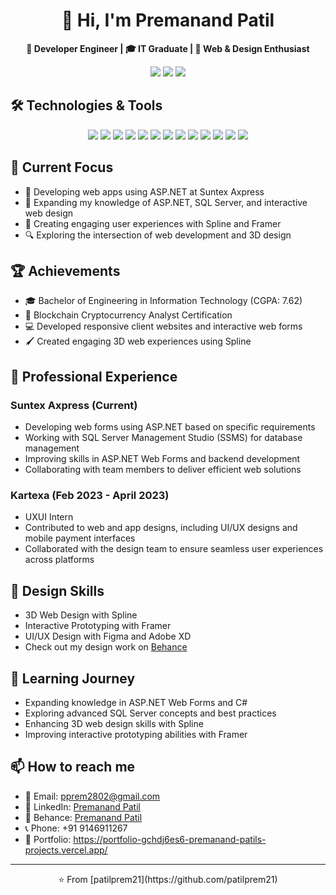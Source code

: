 <div align="center">
<!--  <img src="https://your-image-url-here.com/header-image.png" alt="Header Image" width="100%"> -->
</div>

<h1 align="center">👋 Hi, I'm Premanand Patil</h1>

<p align="center">
  <strong>💼 Developer Engineer | 🎓 IT Graduate | 🚀 Web & Design Enthusiast</strong>
</p>

<p align="center">
  <a href="https://www.linkedin.com/in/premanand-patil-945b53217/"><img src="https://img.shields.io/badge/-LinkedIn-0077B5?style=for-the-badge&logo=Linkedin&logoColor=white"/></a>
  <a href="mailto:pprem2802@gmail.com"><img src="https://img.shields.io/badge/-Email-D14836?style=for-the-badge&logo=Gmail&logoColor=white"/></a>
  <a href="https://www.behance.net/prempatil4"><img src="https://img.shields.io/badge/-Behance-1769FF?style=for-the-badge&logo=behance&logoColor=white"/></a>
</p>

<div align="center">
 <!-- <img src="https://your-image-url-here.com/divider.png" alt="Divider" width="100%">-->
</div>

## 🛠️ Technologies & Tools

<p align="center">
  <img src="https://img.shields.io/badge/-HTML5-E34F26?style=for-the-badge&logo=html5&logoColor=white"/>
  <img src="https://img.shields.io/badge/-CSS3-1572B6?style=for-the-badge&logo=css3"/>
  <img src="https://img.shields.io/badge/-JavaScript-F7DF1E?style=for-the-badge&logo=javascript&logoColor=black"/>
  <img src="https://img.shields.io/badge/-Bootstrap-563D7C?style=for-the-badge&logo=bootstrap"/>
  <img src="https://img.shields.io/badge/-SQL%20Server-CC2927?style=for-the-badge&logo=microsoft-sql-server&logoColor=white"/>
  <img src="https://img.shields.io/badge/-ASP.NET-5C2D91?style=for-the-badge&logo=.net&logoColor=white"/>
  <img src="https://img.shields.io/badge/-C%23-239120?style=for-the-badge&logo=c-sharp&logoColor=white"/>
  <img src="https://img.shields.io/badge/-Git-F05032?style=for-the-badge&logo=git&logoColor=white"/>
  <img src="https://img.shields.io/badge/-GitHub-181717?style=for-the-badge&logo=github"/>
  <img src="https://img.shields.io/badge/-Figma-F24E1E?style=for-the-badge&logo=figma&logoColor=white"/>
  <img src="https://img.shields.io/badge/-Adobe%20XD-FF61F6?style=for-the-badge&logo=adobe-xd&logoColor=white"/>
  <img src="https://img.shields.io/badge/-Spline-0A0A0A?style=for-the-badge&logo=spline&logoColor=white"/>
  <img src="https://img.shields.io/badge/-Framer-0055FF?style=for-the-badge&logo=framer&logoColor=white"/>
</p>

## 🚀 Current Focus

- 💼 Developing web apps using ASP.NET at Suntex Axpress
- 🌱 Expanding my knowledge of ASP.NET, SQL Server, and interactive web design
- 🎨 Creating engaging user experiences with Spline and Framer
- 🔍 Exploring the intersection of web development and 3D design

## 🏆 Achievements

- 🎓 Bachelor of Engineering in Information Technology (CGPA: 7.62)
- 🏅 Blockchain Cryptocurrency Analyst Certification
- 💻 Developed responsive client websites and interactive web forms
- 🖌️ Created engaging 3D web experiences using Spline

<!--## 📊 GitHub Stats

<p align="center">
  <img src="https://github-readme-stats.vercel.app/api?username=patilprem21&show_icons=true&theme=radical" alt="GitHub Stats" />
</p>

<p align="center">
  <img src="https://github-readme-streak-stats.herokuapp.com/?user=patilprem21&theme=radical" alt="GitHub Streak" />
</p>
-->
## 💼 Professional Experience

### Suntex Axpress (Current)
- Developing web forms using ASP.NET based on specific requirements
- Working with SQL Server Management Studio (SSMS) for database management
- Improving skills in ASP.NET Web Forms and backend development
- Collaborating with team members to deliver efficient web solutions

### Kartexa (Feb 2023 - April 2023)
- UXUI Intern
- Contributed to web and app designs, including UI/UX designs and mobile payment interfaces
- Collaborated with the design team to ensure seamless user experiences across platforms

## 🎨 Design Skills

- 3D Web Design with Spline
- Interactive Prototyping with Framer
- UI/UX Design with Figma and Adobe XD
- Check out my design work on [Behance](https://www.behance.net/prempatil4)

## 🌱 Learning Journey

- Expanding knowledge in ASP.NET Web Forms and C#
- Exploring advanced SQL Server concepts and best practices
- Enhancing 3D web design skills with Spline
- Improving interactive prototyping abilities with Framer

## 📫 How to reach me

- 📧 Email: pprem2802@gmail.com
- 🔗 LinkedIn: [Premanand Patil](https://www.linkedin.com/in/premanand-patil-945b53217/)
- 🎨 Behance: [Premanand Patil](https://www.behance.net/prempatil4)
- 📞 Phone: +91 9146911267
- 🔗 Portfolio: https://portfolio-gchdj6es6-premanand-patils-projects.vercel.app/

<div align="center">
  <!--<img src="https://your-image-url-here.com/footer-image.png" alt="Footer Image" width="100%">-->
</div>

---

<p align="center">⭐️ From [patilprem21](https://github.com/patilprem21)</p>
